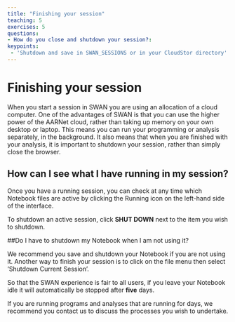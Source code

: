 ```yaml
---
title: "Finishing your session"
teaching: 5
exercises: 5
questions:
- How do you close and shutdown your session?:
keypoints:
 - 'Shutdown and save in SWAN_SESSIONS or in your CloudStor directory'
---
```

# Finishing your session

When you start a session in SWAN you are using an allocation of a cloud computer. One of the advantages of SWAN is that you can use the higher power of the AARNet cloud, rather than taking up memory on your own desktop or laptop. This means you can run your programming or analysis separately, in the background. It also means that when you are finished with your analysis, it is important to shutdown your session, rather than simply close the browser.

## How can I see what I have running in my session?

Once you have a running session, you can check at any time which Notebook files are active by clicking the Running icon on the left-hand side of the interface.

To shutdown an active session, click **SHUT DOWN** next to the item you wish to shutdown.

##Do I have to shutdown my Notebook when I am not using it?

We recommend you save and shutdown your Notebook if you are not using it. Another way to finish your session is to click on the file menu then select ‘Shutdown Current Session’.

So that the SWAN experience is fair to all users, if you leave your Notebook idle it will automatically be stopped after **five** days.

If you are running programs and analyses that are running for days, we recommend you contact us to discuss the processes you wish to undertake.
